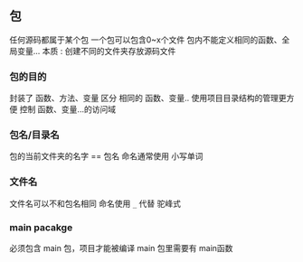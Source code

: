 ##  包
任何源码都属于某个包
一个包可以包含0~x个文件
包内不能定义相同的函数、全局变量...
本质 : 创建不同的文件夹存放源码文件

###   包的目的
封装了 函数、方法、变量
区分 相同的 函数、变量..
使用项目目录结构的管理更方便
控制 函数、变量...的访问域


###   包名/目录名
包的当前文件夹的名字 == 包名
命名通常使用 小写单词


###   文件名
文件名可以不和包名相同
命名使用 `_` 代替 驼峰式


###   main pacakge 
必须包含 main 包，项目才能被编译
main 包里需要有 main函数
